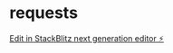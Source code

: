 # requests

[Edit in StackBlitz next generation editor ⚡️](https://stackblitz.com/~/github.com/arslvn93/requests)